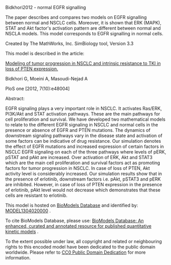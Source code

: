 

Bidkhori2012 - normal EGFR signalling

The paper describes and compares two models on EGFR signalling between normal
and NSCLC cells. Moreover, it is shown that ERK (MAPK), STAT and Akt factor's
activation pattern are different between normal and NSCLA models. This model
corresponds to EGFR signalling in normal cells.

Created by The MathWorks, Inc. SimBiology tool, Version 3.3

This model is described in the article:

[Modeling of tumor progression in NSCLC and intrinsic resistance to TKI in
loss of PTEN expression.](http://identifiers.org/pubmed/23133538)

Bidkhori G, Moeini A, Masoudi-Nejad A

PloS one [2012, 7(10):e48004]

Abstract:

EGFR signaling plays a very important role in NSCLC. It activates Ras/ERK,
PI3K/Akt and STAT activation pathways. These are the main pathways for cell
proliferation and survival. We have developed two mathematical models to
relate to the different EGFR signaling in NSCLC and normal cells in the
presence or absence of EGFR and PTEN mutations. The dynamics of downstream
signaling pathways vary in the disease state and activation of some factors
can be indicative of drug resistance. Our simulation denotes the effect of
EGFR mutations and increased expression of certain factors in NSCLC EGFR
signaling on each of the three pathways where levels of pERK, pSTAT and pAkt
are increased. Over activation of ERK, Akt and STAT3 which are the main cell
proliferation and survival factors act as promoting factors for tumor
progression in NSCLC. In case of loss of PTEN, Akt activity level is
considerably increased. Our simulation results show that in the presence of
erlotinib, downstream factors i.e. pAkt, pSTAT3 and pERK are inhibited.
However, in case of loss of PTEN expression in the presence of erlotinib, pAkt
level would not decrease which demonstrates that these cells are resistant to
erlotinib.

This model is hosted on [BioModels Database](http://www.ebi.ac.uk/biomodels/)
and identified by:
[MODEL1304020000](http://identifiers.org/biomodels.db/MODEL1304020000) .

To cite BioModels Database, please use: [BioModels Database: An enhanced,
curated and annotated resource for published quantitative kinetic
models](http://identifiers.org/pubmed/20587024) .

To the extent possible under law, all copyright and related or neighbouring
rights to this encoded model have been dedicated to the public domain
worldwide. Please refer to [CC0 Public Domain
Dedication](http://creativecommons.org/publicdomain/zero/1.0/) for more
information.

